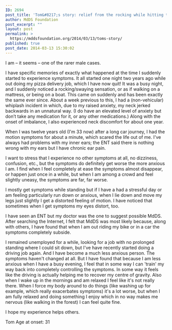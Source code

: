 ```yaml
---
ID: 2694
post_title: 'Tom&#8217;s story: relief from the rocking while hitting the road again'
author: MdDS Foundation
post_excerpt: ""
layout: post
permalink: >
  https://mddsfoundation.org/2014/03/13/toms-story/
published: true
post_date: 2014-03-13 15:30:02
---
```

I am – it seems – one of the rarer male cases.
<!--more-->
I have specific memories of exactly what happened at the time I suddenly started to experience symptoms. It all started one night two years ago while out doing my pizza delivery job, which I have now quit! It was a busy night, and I suddenly noticed a rocking/swaying sensation, or as if walking on a mattress, or being on a boat. This came on suddenly and has been exactly the same ever since. About a week previous to this, I had a (non-vehicular) whiplash incident in which, due to my raised anxiety, my neck jerked backwards in an unnatural way. (I do have an elevated level of anxiety but don’t take any medication for it, or any other medications.) Along with the onset of imbalance, I also experienced neck discomfort for about one year.

When I was twelve years old (I'm 33 now) after a long car journey, I had the motion symptoms for about a minute, which scared the life out of me. I've always had problems with my inner ears; the ENT said there is nothing wrong with my ears but I have chronic ear pain.

I want to stress that I experience no other symptoms at all, no dizziness, confusion, etc., but the symptoms do definitely get worse the more anxious I am. I find when I feel completely at ease the symptoms almost disappear, or happen just once in a while, but when I am among a crowd and feel slightly uneasy, the symptoms are far, far worse.

I mostly get symptoms while standing but if I have a had a stressful day or am feeling particularly run down or anxious, when I lie down and move my legs just slightly I get a distorted feeling of motion. I have noticed that sometimes when I get symptoms my eyes distort, too.

I have seen an ENT but my doctor was the one to suggest possible MdDS. After searching the Internet, I felt that MdDS was most likely because, along with others, I have found that when I am out riding my bike or in a car the symptoms completely subside.

I remained unemployed for a while, looking for a job with no prolonged standing where I could sit down, but I've have recently started doing a driving job again. And I have become a much less anxious person. The symptoms haven't changed at all. But I have found that because I am less anxious when I have a busy evening, I feel that in some way I can 'train' my way back into completely controlling the symptoms. In some way it feels like the driving is actually helping me to recover my centre of gravity. Also when I wake up in the mornings and am relaxed I feel like it's not really there. When I force my body around to do things (like washing up for example, which really exacerbates symptoms) it's a lot worse, but when I am fully relaxed and doing something I enjoy which in no way makes me nervous (like walking in the forest) I can feel quite fine.

I hope my experience helps others.

Tom
Age at onset: 31